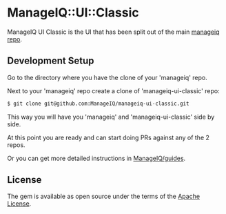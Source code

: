 # ManageIQ::UI::Classic

ManageIQ UI Classic is the UI that has been split out of the main [manageiq repo](https://github.com/ManageIQ/manageiq).

## Development Setup

Go to the directory where you have the clone of your 'manageiq' repo.

Next to your 'manageiq' repo create a clone of 'manageiq-ui-classic' repo:

```bash
$ git clone git@github.com:ManageIQ/manageiq-ui-classic.git

```

This way you will have you 'manageiq' and 'manageiq-ui-classic' side by side.

At this point you are ready and can start doing PRs against any of the 2 repos.

Or you can get more detailed instructions in [ManageIQ/guides](https://github.com/ManageIQ/guides/blob/master/developer_setup/classic_ui_split.md).

## License
The gem is available as open source under the terms of the [Apache License](https://opensource.org/licenses/apache-2.0).
